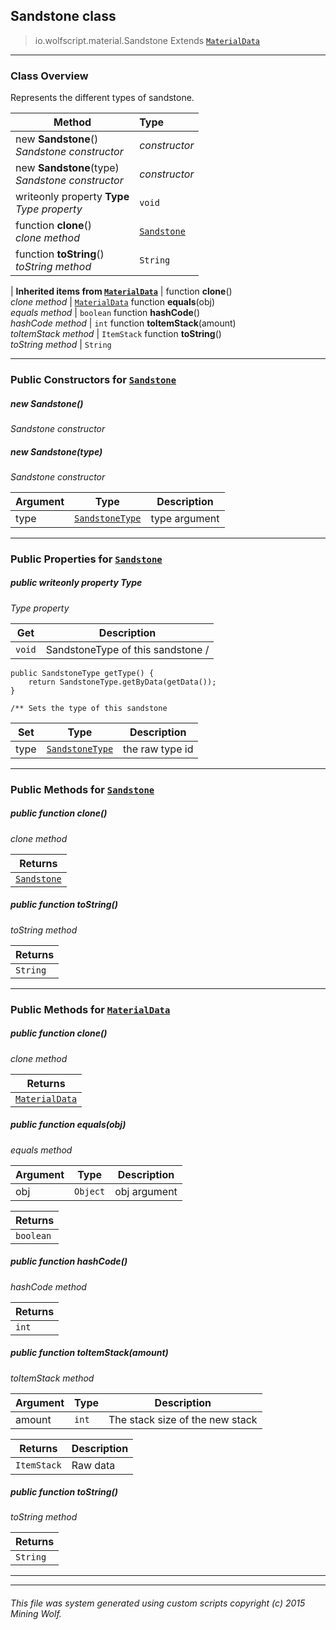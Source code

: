 ## Sandstone __class__

>io.wolfscript.material.Sandstone
>Extends [`MaterialData`](MaterialData.md)

---

### Class Overview

Represents the different types of sandstone.

Method | Type   
--- | :--- 
new __Sandstone__() <br> _Sandstone constructor_ | _constructor_
new __Sandstone__(type) <br> _Sandstone constructor_ | _constructor_
 writeonly property __Type__ <br> _Type property_ | `void`
 function __clone__() <br> _clone method_ | [`Sandstone`](Sandstone.md)
 function __toString__() <br> _toString method_ | `String`
 |
__Inherited items from [`MaterialData`](MaterialData.md)__ |
 function __clone__() <br> _clone method_ | [`MaterialData`](MaterialData.md)
 function __equals__(obj) <br> _equals method_ | `boolean`
 function __hashCode__() <br> _hashCode method_ | `int`
 function __toItemStack__(amount) <br> _toItemStack method_ | `ItemStack`
 function __toString__() <br> _toString method_ | `String`





---

### Public Constructors for [`Sandstone`](Sandstone.md)

##### <a id='sandstone'></a>new __Sandstone__() 

_Sandstone constructor_


##### <a id='sandstone'></a>new __Sandstone__(type) 

_Sandstone constructor_

Argument | Type | Description  
--- | --- | --- 
type | [`SandstoneType`](..\SandstoneType.md) | type argument

---

### Public Properties for [`Sandstone`](Sandstone.md)

##### <a id='type'></a>public  writeonly property __Type__

_Type property_

Get | Description
--- | --- 
`void` | SandstoneType of this sandstone /
    public SandstoneType getType() {
        return SandstoneType.getByData(getData());
    }

    /** Sets the type of this sandstone

Set | Type | Description  
--- | --- | --- 
type | [`SandstoneType`](..\SandstoneType.md) | the raw type id


---

### Public Methods for [`Sandstone`](Sandstone.md)

##### <a id='clone'></a>public  function __clone__()

_clone method_

Returns | 
--- | 
[`Sandstone`](Sandstone.md) |


##### <a id='tostring'></a>public  function __toString__()

_toString method_

Returns | 
--- | 
`String` |


---

### Public Methods for [`MaterialData`](MaterialData.md)

##### <a id='clone'></a>public  function __clone__()

_clone method_

Returns | 
--- | 
[`MaterialData`](MaterialData.md) |


##### <a id='equals'></a>public  function __equals__(obj)

_equals method_

Argument | Type | Description  
--- | --- | --- 
obj | `Object` | obj argument

Returns | 
--- | 
`boolean` |


##### <a id='hashcode'></a>public  function __hashCode__()

_hashCode method_

Returns | 
--- | 
`int` |


##### <a id='toitemstack'></a>public  function __toItemStack__(amount)

_toItemStack method_

Argument | Type | Description  
--- | --- | --- 
amount | `int` | The stack size of the new stack

Returns | Description
--- | --- 
`ItemStack` | Raw data


##### <a id='tostring'></a>public  function __toString__()

_toString method_

Returns | 
--- | 
`String` |


---


---


###### This file was system generated using custom scripts copyright (c) 2015 Mining Wolf.
	

